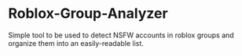 # Roblox-Group-Analyzer
Simple tool to be used to detect NSFW accounts in roblox groups and organize them into an easily-readable list.
